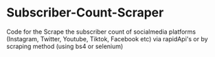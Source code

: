 # Subscriber-Count-Scraper
Code for the Scrape the subscriber count of socialmedia platforms (Instagram, Twitter, Youtube, Tiktok, Facebook etc) via rapidApi's or by scraping method (using bs4 or selenium)
